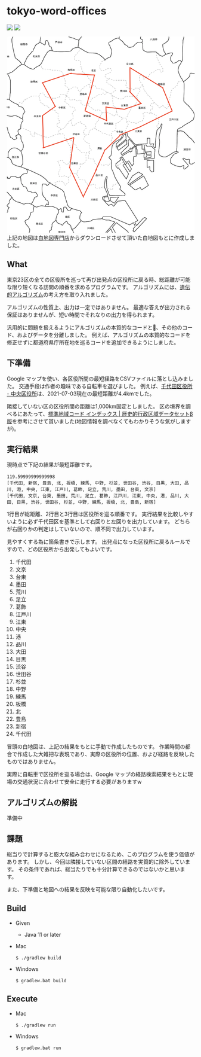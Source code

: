 # tokyo-word-offices

![](https://img.shields.io/badge/Java-007396.svg?logo=Java&style=plastic)
![](https://img.shields.io/badge/Gradle-02303A.svg?logo=Gradle&style=plastic)

![](./docs/images/tokyo-words.png)
上記の地図は[白地図専門店](https://www.freemap.jp/)からダウンロードさせて頂いた白地図もとに作成しました。

## What

東京23区の全ての区役所を巡って再び出発点の区役所に戻る時、総距離が可能な限り短くなる訪問の順番を求めるプログラムです。
アルゴリズムには、[遺伝的アルゴリズム](https://ja.wikipedia.org/wiki/%E9%81%BA%E4%BC%9D%E7%9A%84%E3%82%A2%E3%83%AB%E3%82%B4%E3%83%AA%E3%82%BA%E3%83%A0)の考え方を取り入れました。

アルゴリズムの性質上、出力は一定ではありません。
最適な答えが出力される保証はありませんが、短い時間でそれなりの出力を得られます。

汎用的に問題を扱えるようにアルゴリズムの本質的なコードと、その他のコード、およびデータを分離しました。
例えば、アルゴリズムの本質的なコードを修正せずに都道府県庁所在地を巡るコードを追加できるようにしました。

## 下準備

Google マップを使い、各区役所間の最短経路をCSVファイルに落とし込みました。
交通手段は作者の趣味である自転車を選びました。
例えば、[千代田区役所 - 中央区役所](https://www.google.co.jp/maps/dir/%E3%80%92102-8688+%E6%9D%B1%E4%BA%AC%E9%83%BD%E5%8D%83%E4%BB%A3%E7%94%B0%E5%8C%BA%E4%B9%9D%E6%AE%B5%E5%8D%97%EF%BC%91%E4%B8%81%E7%9B%AE%EF%BC%92%E2%88%92%EF%BC%91+%E5%8D%83%E4%BB%A3%E7%94%B0%E5%8C%BA%E5%BD%B9%E6%89%80/%E4%B8%AD%E5%A4%AE%E5%8C%BA%E5%BD%B9%E6%89%80%E3%80%81%E3%80%92104-0045+%E6%9D%B1%E4%BA%AC%E9%83%BD%E4%B8%AD%E5%A4%AE%E5%8C%BA%E7%AF%89%E5%9C%B0%EF%BC%91%E4%B8%81%E7%9B%AE%EF%BC%91%E2%88%92%EF%BC%91/@35.6823341,139.7569932,15z/data=!3m1!5s0x60188cb0939529d3:0xbfe22f2b6c50e2e3!4m14!4m13!1m5!1m1!1s0x60188c13425af13d:0x95f46fd8e714d412!2m2!1d139.7534466!2d35.6940438!1m5!1m1!1s0x60188be011e654a9:0xbdf6e9f103a900a5!2m2!1d139.7719937!2d35.6706329!3e1?hl=ja)は、2021-07-03現在の最短距離が4.4kmでした。

隣接していない区の区役所間の距離は1,000km固定としました。
区の境界を調べるにあたって、[標準地域コード インデックス | 歴史的行政区域データセットβ版](https://geoshape.ex.nii.ac.jp/city/code/?%E6%9D%B1%E4%BA%AC%E9%83%BD)を参考にさせて貰いました(地図情報を調べなくてもわかりそうな気がしますが)。

## 実行結果

現時点で下記の結果が最短距離です。

```
119.59999999999998
[千代田, 新宿, 豊島, 北, 板橋, 練馬, 中野, 杉並, 世田谷, 渋谷, 目黒, 大田, 品川, 港, 中央, 江東, 江戸川, 葛飾, 足立, 荒川, 墨田, 台東, 文京]
[千代田, 文京, 台東, 墨田, 荒川, 足立, 葛飾, 江戸川, 江東, 中央, 港, 品川, 大田, 目黒, 渋谷, 世田谷, 杉並, 中野, 練馬, 板橋, 北, 豊島, 新宿]
```

1行目が総距離、2行目と3行目は区役所を巡る順番です。
実行結果を比較しやすいように必ず千代田区を基準として右回りと左回りを出力しています。
どちらが右回りかの判定はしていないので、順不同で出力しています。

見やすくする為に箇条書きで示します。
出発点になった区役所に戻るルールですので、どの区役所から出発してもよいです。

1. 千代田
1. 文京
1. 台東
1. 墨田
1. 荒川
1. 足立
1. 葛飾
1. 江戸川
1. 江東
1. 中央
1. 港
1. 品川
1. 大田
1. 目黒
1. 渋谷
1. 世田谷
1. 杉並
1. 中野
1. 練馬
1. 板橋
1. 北
1. 豊島
1. 新宿
1. 千代田

冒頭の白地図は、上記の結果をもとに手動で作成したものです。
作業時間の都合で作成した大雑把な表現であり、実際の区役所の位置、および経路を反映したものではありません。

実際に自転車で区役所を巡る場合は、Google マップの経路検索結果をもとに現場の交通状況に合わせて安全に走行する必要がありますw

## アルゴリズムの解説

準備中

## 課題

総当りで計算すると膨大な組み合わせになるため、このプログラムを使う価値があります。
しかし、今回は隣接していない区間の経路を実質的に除外しています。
その条件であれば、総当たりでも十分計算できるのではないかと思います。

また、下準備と地図への結果を反映を可能な限り自動化したいです。

## Build
* Given
  * Java 11 or later

* Mac

  ```
  $ ./gradlew build
  ```

* Windows

  ```
  $ gradlew.bat build
  ```

## Execute

* Mac

  ```
  $ ./gradlew run
  ```

* Windows

  ```
  $ gradlew.bat run
  ```
